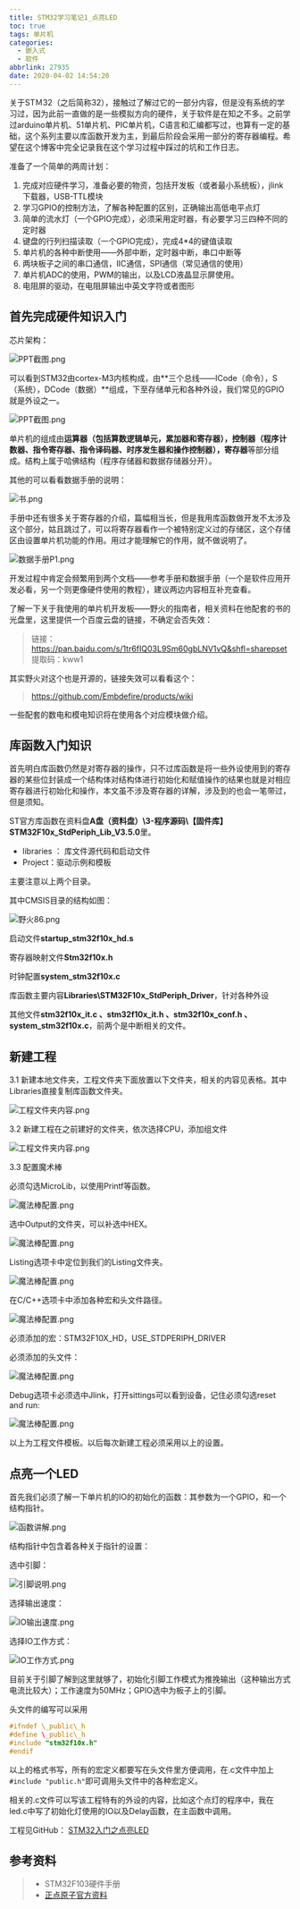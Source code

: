 ```yaml
---
title: STM32学习笔记1_点亮LED
toc: true
tags: 单片机
categories:
  - 嵌入式
  - 软件
abbrlink: 27935
date: 2020-04-02 14:54:20
---
```


关于STＭ32（之后简称32），接触过了解过它的一部分内容，但是没有系统的学习过，因为此前一直做的是一些模拟方向的硬件，关于软件是在知之不多。之前学过arduino单片机、51单片机、PIC单片机，C语言和汇编都写过，也算有一定的基础，这个系列主要以库函数开发为主，到最后阶段会采用一部分的寄存器编程。希望在这个博客中完全记录我在这个学习过程中踩过的坑和工作日志。

准备了一个简单的两周计划：

1. 完成对应硬件学习，准备必要的物资，包括开发板（或者最小系统板），jlink下载器，USB-TTL模块
2. 学习GPIO的控制方法，了解各种配置的区别，正确输出高低电平点灯
3. 简单的流水灯（一个GPIO完成），必须采用定时器，有必要学习三四种不同的定时器
4. 键盘的行列扫描读取（一个GPIO完成），完成4*4的键值读取
5. 单片机的各种中断使用——外部中断，定时器中断，串口中断等
6. 两块板子之间的串口通信，IIC通信，SPI通信（常见通信的使用）
7. 单片机ADC的使用，PWM的输出，以及LCD液晶显示屏使用。
8. 电阻屏的驱动，在电阻屏输出中英文字符或者图形

## 首先完成硬件知识入门

芯片架构：

![PPT截图.png](https://s1.ax1x.com/2020/04/02/GJGc36.png)

可以看到STM32由cortex-M3内核构成，由**三个总线——ICode（命令），S（系统），DCode（数据）**组成，下至存储单元和各种外设，我们常见的GPIO就是外设之一。

![PPT截图.png](https://s1.ax1x.com/2020/04/02/GJGWuD.png)

单片机的组成由**运算器（包括算数逻辑单元，累加器和寄存器），控制器（程序计数器、指令寄存器、指令译码器、时序发生器和操作控制器），寄存器**等部分组成。结构上属于哈佛结构（程序存储器和数据存储器分开）。

其他的可以看看数据手册的说明：

![书.png](https://s1.ax1x.com/2020/04/02/GJGqv8.png)

手册中还有很多关于寄存器的介绍，篇幅相当长，但是我用库函数做开发不太涉及这个部分，姑且跳过了，可以将寄存器看作一个被特别定义过的存储区，这个存储区由设置单片机功能的作用。用过才能理解它的作用，就不做说明了。

![数据手册P1.png](https://s1.ax1x.com/2020/04/02/GJJS5n.png)

开发过程中肯定会频繁用到两个文档——参考手册和数据手册（一个是软件应用开发必看，另一个则更像硬件使用的教程），建议两边内容相互补充查看。

了解一下关于我使用的单片机开发板——野火的指南者，相关资料在他配套的书的光盘里，这里提供一个百度云盘的链接，不确定会否失效：

> 链接：https://pan.baidu.com/s/1tr6fIQ03L9Sm60gbLNV1vQ&shfl=sharepset 
> 提取码：kww1 

其实野火对这个也是开源的，链接失效可以看看这个：

> https://github.com/Embdefire/products/wiki 

一些配套的数电和模电知识将在使用各个对应模块做介绍。

## 库函数入门知识

首先明白库函数仍然是对寄存器的操作，只不过库函数是将一些外设使用到的寄存器的某些位封装成一个结构体对结构体进行初始化和赋值操作的结果也就是对相应寄存器进行初始化和操作，本文虽不涉及寄存器的详解，涉及到的也会一笔带过，但是须知。

ST官方库函数在资料盘**A盘（资料盘）\3-程序源码\【固件库】STM32F10x_StdPeriph_Lib_V3.5.0**里。

* libraries ： 库文件源代码和启动文件
* Project：驱动示例和模板

主要注意以上两个目录。

其中CMSIS目录的结构如图：

![野火86.png](https://s1.ax1x.com/2020/04/02/GJJkKU.png)

启动文件**startup_stm32f10x_hd.s**

寄存器映射文件**Stm32f10x.h**

时钟配置**system_stm32f10x.c**

库函数主要内容**Libraries\STM32F10x_StdPeriph_Driver**，针对各种外设

其他文件**stm32f10x_it.c 、stm32f10x_it.h 、stm32f10x_conf.h 、system_stm32f10x.c**，前两个是中断相关的文件。

## 新建工程

3.1 新建本地文件夹，工程文件夹下面放置以下文件夹，相关的内容见表格。其中Libraries直接复制库函数文件夹。

![工程文件夹内容.png](https://s1.ax1x.com/2020/04/02/GJJea9.png)

3.2 新建工程在之前建好的文件夹，依次选择CPU，添加组文件

![工程文件夹内容.png](https://s1.ax1x.com/2020/04/02/GJJYad.png)

3.3 配置魔术棒

必须勾选MicroLib，以使用Printf等函数。

![魔法棒配置.png](https://s1.ax1x.com/2020/04/02/GJJwxf.png)

选中Output的文件夹，可以补选中HEX。

![魔法棒配置.png](https://s1.ax1x.com/2020/04/02/GJJ7dJ.png)

Listing选项卡中定位到我们的Listing文件夹。

![魔法棒配置.png](https://s1.ax1x.com/2020/04/02/GJJXz6.png)

在C/C++选项卡中添加各种宏和头文件路径。

![魔法棒配置.png](https://s1.ax1x.com/2020/04/02/GJYESP.png)

必须添加的宏：STM32F10X_HD，USE_STDPERIPH_DRIVER

必须添加的头文件：

![魔法棒配置.png](https://s1.ax1x.com/2020/04/02/GJYlYn.png)

Debug选项卡必须选中Jlink，打开sittings可以看到设备，记住必须勾选reset and run:

![魔法棒配置.png](https://s1.ax1x.com/2020/04/02/GJYvhn.png)

以上为工程文件模板。以后每次新建工程必须采用以上的设置。

## 点亮一个LED

首先我们必须了解一下单片机的IO的初始化的函数：其参数为一个GPIO，和一个结构指针。

![函数讲解.png](https://s1.ax1x.com/2020/04/02/GJtF74.png)

结构指针中包含着各种关于指针的设置：

选中引脚：

![引脚说明.png](https://s1.ax1x.com/2020/04/02/GJtQBD.png)

选择输出速度：

![IO输出速度.png](https://s1.ax1x.com/2020/04/02/GJtt3t.png)

选择IO工作方式：

![IO工作方式.png](https://s1.ax1x.com/2020/04/02/GJtDEQ.png)

目前关于引脚了解到这里就够了，初始化引脚工作模式为推挽输出（这种输出方式电流比较大）；工作速度为50MHz；GPIO选中为板子上的引脚。

头文件的编写可以采用

``` c
#ifndef \_public\_h
#define \_public\_h
#include "stm32f10x.h"
#endif
```

以上的格式书写，所有的宏定义都要写在头文件里方便调用，在.c文件中加上`#include "public.h"`即可调用头文件中的各种宏定义。

相关的.c文件可以写该工程特有的外设的内容，比如这个点灯的程序中，我在led.c中写了初始化灯使用的IO以及Delay函数，在主函数中调用。

工程见GitHub： [STM32入门之点亮LED](https://github.com/OzwardPenrose/STM32F10x-1) 



## 参考资料
> - STM32F103硬件手册
> - [正点原子官方资料](http://www.stmcu.org.cn/module/forum/thread-615919-1-1.html)
